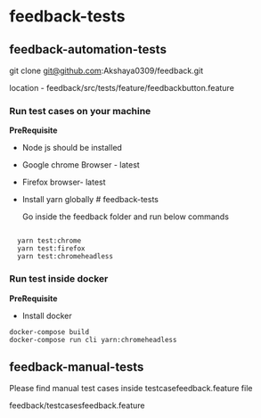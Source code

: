 # feedback-tests

## feedback-automation-tests
git clone git@github.com:Akshaya0309/feedback.git



location - feedback/src/tests/feature/feedbackbutton.feature

  
  
### Run test cases on your machine
**PreRequisite**
- Node js should be installed 
- Google chrome Browser - latest
- Firefox browser- latest
- Install yarn globally  # feedback-tests
  
  Go inside the feedback folder and run below commands 
  
```
  
  yarn test:chrome
  yarn test:firefox
  yarn test:chromeheadless

```

### Run test inside docker 
**PreRequisite**
- Install docker 
  
```
docker-compose build
docker-compose run cli yarn:chromeheadless
```

## feedback-manual-tests

Please find  manual test cases inside testcasefeedback.feature file

feedback/testcasesfeedback.feature

